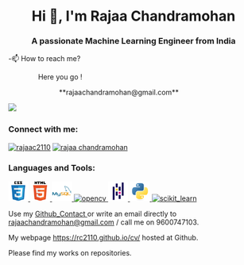 <h1 align="center">Hi 👋, I'm Rajaa Chandramohan</h1>
<h3 align="center">A passionate Machine Learning Engineer from India</h3>

<p>-📫 How to reach me? </p>
<p> &emsp;&emsp;&emsp;&emsp; Here you go ! </p>
<p> &emsp;&emsp;&emsp;&emsp;&emsp;&emsp;&emsp; **rajaachandramohan@gmail.com** </p> 

<img src=“https://usagif.com/wp-content/uploads/2021/4fh5wi/welcome-7.gif” align=“right”>

<h3 align="left">Connect with me:</h3>
<p align="left">
<a href="https://twitter.com/rajaa2110/" target="blank"><img align="center" src="https://raw.githubusercontent.com/rahuldkjain/github-profile-readme-generator/master/src/images/icons/Social/twitter.svg" alt="rajaac2110" height="30" width="40" /></a>
<a href="https://www.linkedin.com/in/rajaa-c-42430a161/" target="blank"><img align="center" src="https://raw.githubusercontent.com/rahuldkjain/github-profile-readme-generator/master/src/images/icons/Social/linked-in-alt.svg" alt="rajaa chandramohan" height="30" width="40" /></a>
</p>

<h3 align="left">Languages and Tools:</h3>
<p align="left"> <a href="https://www.w3schools.com/css/" target="_blank" rel="noreferrer"> <img src="https://raw.githubusercontent.com/devicons/devicon/master/icons/css3/css3-original-wordmark.svg" alt="css3" width="40" height="40"/> </a> <a href="https://www.w3.org/html/" target="_blank" rel="noreferrer"> <img src="https://raw.githubusercontent.com/devicons/devicon/master/icons/html5/html5-original-wordmark.svg" alt="html5" width="40" height="40"/> </a> <a href="https://www.mysql.com/" target="_blank" rel="noreferrer"> <img src="https://raw.githubusercontent.com/devicons/devicon/master/icons/mysql/mysql-original-wordmark.svg" alt="mysql" width="40" height="40"/> </a> <a href="https://opencv.org/" target="_blank" rel="noreferrer"> <img src="https://www.vectorlogo.zone/logos/opencv/opencv-icon.svg" alt="opencv" width="40" height="40"/> </a> <a href="https://pandas.pydata.org/" target="_blank" rel="noreferrer"> <img src="https://raw.githubusercontent.com/devicons/devicon/2ae2a900d2f041da66e950e4d48052658d850630/icons/pandas/pandas-original.svg" alt="pandas" width="40" height="40"/> </a> <a href="https://www.python.org" target="_blank" rel="noreferrer"> <img src="https://raw.githubusercontent.com/devicons/devicon/master/icons/python/python-original.svg" alt="python" width="40" height="40"/> </a> <a href="https://scikit-learn.org/" target="_blank" rel="noreferrer"> <img src="https://upload.wikimedia.org/wikipedia/commons/0/05/Scikit_learn_logo_small.svg" alt="scikit_learn" width="40" height="40"/> </a> </p>

Use my <a href=https://rc2110.github.io/cv/contactme.html> Github_Contact </a> or write an email directly to rajaachandramohan@gmail.com / call me on 9600747103. 


My webpage https://rc2110.github.io/cv/ hosted at Github. <br>


Please find my works on repositories.
